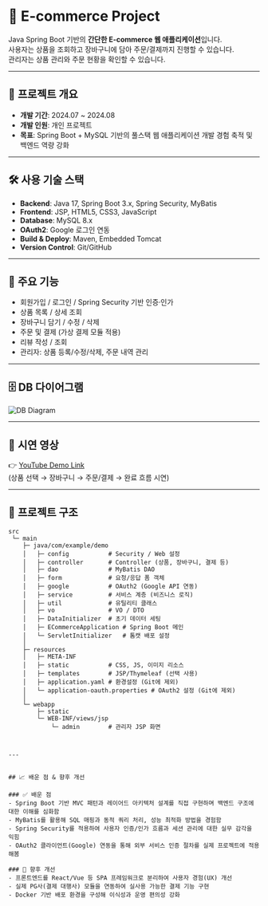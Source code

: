 # 🛒 E-commerce Project

Java Spring Boot 기반의 **간단한 E-commerce 웹 애플리케이션**입니다.  
사용자는 상품을 조회하고 장바구니에 담아 주문/결제까지 진행할 수 있습니다.  
관리자는 상품 관리와 주문 현황을 확인할 수 있습니다.

---

## 🚀 프로젝트 개요
- **개발 기간**: 2024.07 ~ 2024.08  
- **개발 인원**: 개인 프로젝트  
- **목표**: Spring Boot + MySQL 기반의 풀스택 웹 애플리케이션 개발 경험 축적 및 백엔드 역량 강화  

---

## 🛠️ 사용 기술 스택
- **Backend**: Java 17, Spring Boot 3.x, Spring Security, MyBatis  
- **Frontend**: JSP, HTML5, CSS3, JavaScript  
- **Database**: MySQL 8.x  
- **OAuth2**: Google 로그인 연동  
- **Build & Deploy**: Maven, Embedded Tomcat  
- **Version Control**: Git/GitHub  

---

## 📂 주요 기능
- 회원가입 / 로그인 / Spring Security 기반 인증·인가  
- 상품 목록 / 상세 조회  
- 장바구니 담기 / 수정 / 삭제  
- 주문 및 결제 (가상 결제 모듈 적용)  
- 리뷰 작성 / 조회  
- 관리자: 상품 등록/수정/삭제, 주문 내역 관리  

---

## 🗄️ DB 다이어그램
![DB Diagram](https://github.com/songjunhyen/ecommerce-project/issues/1#issue-3438355837)  

---

## 🎥 시연 영상
👉 [YouTube Demo Link](https://youtu.be/jiHBs8xHPFk)  
(상품 선택 → 장바구니 → 주문/결제 → 완료 흐름 시연)

---

## 📌 프로젝트 구조
```plaintext
src
 └─ main
    ├─ java/com/example/demo
    │   ├─ config           # Security / Web 설정
    │   ├─ controller       # Controller (상품, 장바구니, 결제 등)
    │   ├─ dao              # MyBatis DAO
    │   ├─ form             # 요청/응답 폼 객체
    │   ├─ google           # OAuth2 (Google API 연동)
    │   ├─ service          # 서비스 계층 (비즈니스 로직)
    │   ├─ util             # 유틸리티 클래스
    │   ├─ vo               # VO / DTO
    │   ├─ DataInitializer  # 초기 데이터 세팅
    │   ├─ ECommerceApplication # Spring Boot 메인
    │   └─ ServletInitializer   # 톰캣 배포 설정
    │
    ├─ resources
    │   ├─ META-INF
    │   ├─ static           # CSS, JS, 이미지 리소스
    │   ├─ templates        # JSP/Thymeleaf (선택 사용)
    │   ├─ application.yaml # 환경설정 (Git에 제외)
    │   └─ application-oauth.properties # OAuth2 설정 (Git에 제외)
    │
    └─ webapp
        ├─ static
        └─ WEB-INF/views/jsp
            └─ admin        # 관리자 JSP 화면



---


## 📈 배운 점 & 향후 개선

### ✅ 배운 점
- Spring Boot 기반 MVC 패턴과 레이어드 아키텍처 설계를 직접 구현하며 백엔드 구조에 대한 이해를 심화함  
- MyBatis를 활용해 SQL 매핑과 동적 쿼리 처리, 성능 최적화 방법을 경험함  
- Spring Security를 적용하여 사용자 인증/인가 흐름과 세션 관리에 대한 실무 감각을 익힘  
- OAuth2 클라이언트(Google) 연동을 통해 외부 서비스 인증 절차를 실제 프로젝트에 적용해봄  

### 🔧 향후 개선
- 프론트엔드를 React/Vue 등 SPA 프레임워크로 분리하여 사용자 경험(UX) 개선  
- 실제 PG사(결제 대행사) 모듈을 연동하여 실사용 가능한 결제 기능 구현  
- Docker 기반 배포 환경을 구성해 이식성과 운영 편의성 강화  

